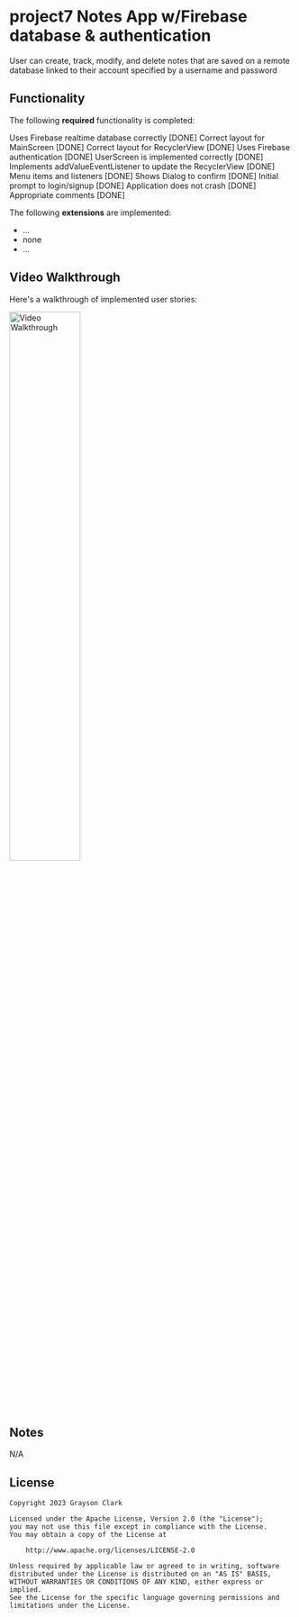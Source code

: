 # project7 Notes App w/Firebase database & authentication

User can create, track, modify, and delete notes that are saved on a remote database linked to their 
account specified by a username and password

## Functionality

The following **required** functionality is completed:

Uses Firebase realtime database correctly [DONE]
Correct layout for MainScreen [DONE]
Correct layout for RecyclerView [DONE]
Uses Firebase authentication [DONE]
UserScreen is implemented correctly [DONE]
Implements addValueEventListener to update the RecyclerView [DONE]
Menu items and listeners [DONE]
Shows Dialog to confirm [DONE]
Initial prompt to login/signup [DONE]
Application does not crash [DONE]
Appropriate comments [DONE]

The following **extensions** are implemented:

* ...
* none
* ...

## Video Walkthrough

Here's a walkthrough of implemented user stories:

<img src='walkthrough.gif' title='Video Walkthrough' width='50%' alt='Video Walkthrough' />



## Notes

N/A

## License

    Copyright 2023 Grayson Clark

    Licensed under the Apache License, Version 2.0 (the "License");
    you may not use this file except in compliance with the License.
    You may obtain a copy of the License at

        http://www.apache.org/licenses/LICENSE-2.0

    Unless required by applicable law or agreed to in writing, software
    distributed under the License is distributed on an "AS IS" BASIS,
    WITHOUT WARRANTIES OR CONDITIONS OF ANY KIND, either express or implied.
    See the License for the specific language governing permissions and
    limitations under the License.
